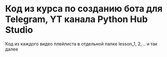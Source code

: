 # Код из курса по созданию бота для Telegram, YT канала Python Hub Studio
Код из каждого видео плейлиста в отдельной папке lesson_1, 2, .. и так далее
